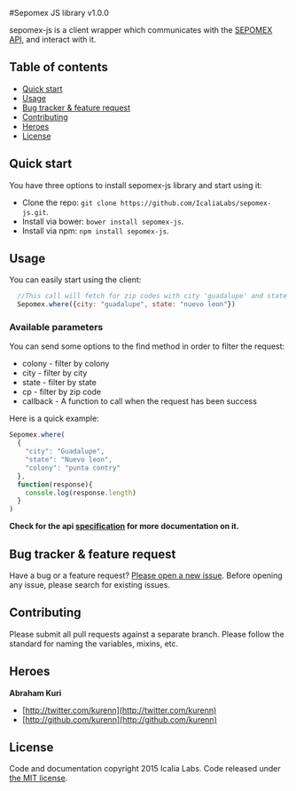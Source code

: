 #Sepomex JS library v1.0.0

sepomex-js is a client wrapper which communicates with the [SEPOMEX API](http://developers.cic.mx/api/), and interact with it.

## Table of contents
- [Quick start](#quick-start)
- [Usage](#usage)
- [Bug tracker & feature request](#bug-tracker-&-feature-request) 
- [Contributing](#contributing)
- [Heroes](#heroes)
- [License](#license)


## Quick start

You have three options to install sepomex-js library and start using it:

* Clone the repo: `git clone https://github.com/IcaliaLabs/sepomex-js.git`.
* Install via bower: `bower install sepomex-js`.
* Install via npm: `npm install sepomex-js`.

## Usage

You can easily start using the client:

```javascript
  //This call will fetch for zip codes with city 'guadalupe' and state 'nuevo leon'
  Sepomex.where({city: "guadalupe", state: "nuevo leon"})
```

### Available parameters

You can send some options to the find method in order to filter the request:

* colony - filter by colony
* city - filter by city
* state - filter by state
* cp - filter by zip code
* callback - A function to call when the request has been success

Here is a quick example:

```javascript
Sepomex.where(
  {
    "city": "Guadalupe",
    "state": "Nuevo leon",
    "colony": "punta contry"
  },
  function(response){
    console.log(response.length)
  }
)
```

**Check for the api [specification](https://github.com/IcaliaLabs/sepomex) for more documentation on it.**

## Bug tracker & feature request

Have a bug or a feature request? [Please open a new issue](https://github.com/IcaliaLabs/cic-js/issues). Before opening any issue, please search for existing issues.

## Contributing

Please submit all pull requests against a separate branch. Please follow the standard for naming the variables, mixins, etc.

## Heroes

**Abraham Kuri**

+ [http://twitter.com/kurenn](http://twitter.com/kurenn)
+ [http://github.com/kurenn](http://github.com/kurenn)

## License

Code and documentation copyright 2015 Icalia Labs. Code released under [the MIT license](LICENSE).
